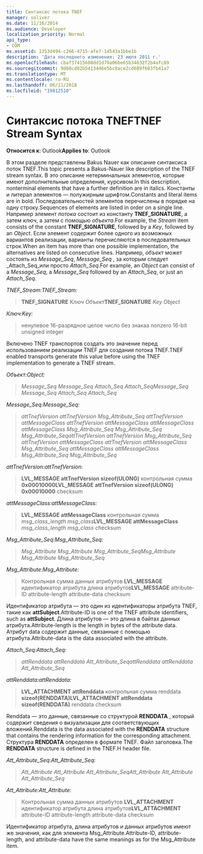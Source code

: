 ```yaml
---
title: Синтаксис потока TNEF
manager: soliver
ms.date: 11/16/2014
ms.audience: Developer
localization_priority: Normal
api_type:
- COM
ms.assetid: 1353d494-c266-4715-afe7-14543a1bbe1b
description: 'Дата последнего изменения: 23 июля 2011 г.'
ms.openlocfilehash: cbaf37415608dd1d79a06be65b34632f2b4afc89
ms.sourcegitcommit: 9d60cd82b5413446e5bc8ace2cd689f683fb41a7
ms.translationtype: MT
ms.contentlocale: ru-RU
ms.lasthandoff: 06/11/2018
ms.locfileid: "19812510"
---
```

# <a name="tnef-stream-syntax"></a><span data-ttu-id="cc27c-103">Синтаксис потока TNEF</span><span class="sxs-lookup"><span data-stu-id="cc27c-103">TNEF Stream Syntax</span></span>

  
  
<span data-ttu-id="cc27c-104">**Относится к**: Outlook</span><span class="sxs-lookup"><span data-stu-id="cc27c-104">**Applies to**: Outlook</span></span> 
  
<span data-ttu-id="cc27c-105">В этом разделе представлены Bakus Nauer как описание синтаксиса поток TNEF.</span><span class="sxs-lookup"><span data-stu-id="cc27c-105">This topic presents a Bakus-Nauer like description of the TNEF stream syntax.</span></span> <span data-ttu-id="cc27c-106">В это описание нетерминальных элементов, которые имеют дополнительные определения, курсивом.</span><span class="sxs-lookup"><span data-stu-id="cc27c-106">In this description, nonterminal elements that have a further definition are in italics.</span></span> <span data-ttu-id="cc27c-107">Константы и литерал элементов — полужирным шрифтом.</span><span class="sxs-lookup"><span data-stu-id="cc27c-107">Constants and literal items are in bold.</span></span> <span data-ttu-id="cc27c-108">Последовательностей элементов перечислены в порядке на одну строку.</span><span class="sxs-lookup"><span data-stu-id="cc27c-108">Sequences of elements are listed in order on a single line.</span></span> <span data-ttu-id="cc27c-109">Например элемент _потока_ состоит из константу **TNEF_SIGNATURE**, а затем _ключ_, а затем с помощью _объекта_.</span><span class="sxs-lookup"><span data-stu-id="cc27c-109">For example, the  _Stream_ item consists of the constant **TNEF_SIGNATURE**, followed by a  _Key_, followed by an  _Object_.</span></span> <span data-ttu-id="cc27c-110">Если элемент содержит более одного из возможных вариантов реализации, варианты перечисляются в последовательных строк.</span><span class="sxs-lookup"><span data-stu-id="cc27c-110">When an item has more than one possible implementation, the alternatives are listed on consecutive lines.</span></span> <span data-ttu-id="cc27c-111">Например, _объект_ может состоять из _Message_Seq_, _Message_Seq_ , за которым следует _Attach_Seq_или просто _Attach_Seq_.</span><span class="sxs-lookup"><span data-stu-id="cc27c-111">For example, an  _Object_ can consist of a  _Message_Seq_, a  _Message_Seq_ followed by an  _Attach_Seq_, or just an  _Attach_Seq_.</span></span>
  
 <span data-ttu-id="cc27c-112">_TNEF_Stream:_</span><span class="sxs-lookup"><span data-stu-id="cc27c-112">_TNEF_Stream:_</span></span>
  
> <span data-ttu-id="cc27c-113">**TNEF_SIGNATURE** _Ключ_ _Объект_</span><span class="sxs-lookup"><span data-stu-id="cc27c-113">**TNEF_SIGNATURE** _Key_ _Object_</span></span>
    
 <span data-ttu-id="cc27c-114">_Ключ:_</span><span class="sxs-lookup"><span data-stu-id="cc27c-114">_Key:_</span></span>
  
> <span data-ttu-id="cc27c-115">ненулевое 16-разрядное целое число без знака</span><span class="sxs-lookup"><span data-stu-id="cc27c-115">a nonzero 16-bit unsigned integer</span></span>
    
<span data-ttu-id="cc27c-116">Включено TNEF транспортов создать это значение перед использованием реализации TNEF для создания потока TNEF.</span><span class="sxs-lookup"><span data-stu-id="cc27c-116">TNEF enabled transports generate this value before using the TNEF implementation to generate a TNEF stream.</span></span>
  
 <span data-ttu-id="cc27c-117">_Объект:_</span><span class="sxs-lookup"><span data-stu-id="cc27c-117">_Object:_</span></span>
  
>  <span data-ttu-id="cc27c-118">_Message_Seq Message_Seq Attach_Seq Attach_Seq_</span><span class="sxs-lookup"><span data-stu-id="cc27c-118">_Message_Seq Message_Seq Attach_Seq Attach_Seq_</span></span>
    
 <span data-ttu-id="cc27c-119">_Message_Seq:_</span><span class="sxs-lookup"><span data-stu-id="cc27c-119">_Message_Seq:_</span></span>
  
>  <span data-ttu-id="cc27c-120">_attTnefVersion attTnefVersion Msg_Attribute_Seq attTnefVersion attMessageClass attTnefVersion attMessageClass attMessageClass attMessageClass Msg_Attribute_Seq Msg_Attribute_Seq Msg_Attribute_Seq_</span><span class="sxs-lookup"><span data-stu-id="cc27c-120">_attTnefVersion attTnefVersion Msg_Attribute_Seq attTnefVersion attMessageClass attTnefVersion attMessageClass Msg_Attribute_Seq attMessageClass attMessageClass Msg_Attribute_Seq Msg_Attribute_Seq_</span></span>
    
 <span data-ttu-id="cc27c-121">_attTnefVersion:_</span><span class="sxs-lookup"><span data-stu-id="cc27c-121">_attTnefVersion:_</span></span>
  
> <span data-ttu-id="cc27c-122">**LVL_MESSAGE attTnefVersion sizeof(ULONG)** контрольная сумма **0x00010000**</span><span class="sxs-lookup"><span data-stu-id="cc27c-122">**LVL_MESSAGE attTnefVersion sizeof(ULONG)** **0x00010000** checksum</span></span> 
    
 <span data-ttu-id="cc27c-123">_attMessageClass:_</span><span class="sxs-lookup"><span data-stu-id="cc27c-123">_attMessageClass:_</span></span>
  
> <span data-ttu-id="cc27c-124">**LVL_MESSAGE attMessageClass** контрольная сумма _msg_class_length msg_class_</span><span class="sxs-lookup"><span data-stu-id="cc27c-124">**LVL_MESSAGE attMessageClass** _msg_class_length msg_class_ checksum</span></span> 
    
 <span data-ttu-id="cc27c-125">_Msg_Attribute_Seq:_</span><span class="sxs-lookup"><span data-stu-id="cc27c-125">_Msg_Attribute_Seq:_</span></span>
  
>  <span data-ttu-id="cc27c-126">_Msg_Attribute Msg_Attribute Msg_Attribute_Seq_</span><span class="sxs-lookup"><span data-stu-id="cc27c-126">_Msg_Attribute Msg_Attribute Msg_Attribute_Seq_</span></span>
    
 <span data-ttu-id="cc27c-127">_Msg_Attribute:_</span><span class="sxs-lookup"><span data-stu-id="cc27c-127">_Msg_Attribute:_</span></span>
  
> <span data-ttu-id="cc27c-128">Контрольная сумма данных атрибутов **LVL_MESSAGE** идентификатор атрибута длина атрибутов</span><span class="sxs-lookup"><span data-stu-id="cc27c-128">**LVL_MESSAGE** attribute-ID attribute-length attribute-data checksum</span></span> 
    
<span data-ttu-id="cc27c-129">Идентификатор атрибута — это один из идентификаторы атрибута TNEF, такие как **attSubject**.</span><span class="sxs-lookup"><span data-stu-id="cc27c-129">Attribute-ID is one of the TNEF attribute identifiers, such as **attSubject**.</span></span> <span data-ttu-id="cc27c-130">Длина атрибутов — это длина в байтах данных атрибута.</span><span class="sxs-lookup"><span data-stu-id="cc27c-130">Attribute-length is the length in bytes of the attribute data.</span></span> <span data-ttu-id="cc27c-131">Атрибут data содержит данные, связанные с помощью атрибута.</span><span class="sxs-lookup"><span data-stu-id="cc27c-131">Attribute-data is the data associated with the attribute.</span></span>
  
 <span data-ttu-id="cc27c-132">_Attach_Seq:_</span><span class="sxs-lookup"><span data-stu-id="cc27c-132">_Attach_Seq:_</span></span>
  
>  <span data-ttu-id="cc27c-133">_attRenddata attRenddata Att_Attribute_Seq_</span><span class="sxs-lookup"><span data-stu-id="cc27c-133">_attRenddata attRenddata Att_Attribute_Seq_</span></span>
    
 <span data-ttu-id="cc27c-134">_attRenddata:_</span><span class="sxs-lookup"><span data-stu-id="cc27c-134">_attRenddata:_</span></span>
  
> <span data-ttu-id="cc27c-135">**LVL_ATTACHMENT attRenddata** контрольная сумма renddata **sizeof(RENDDATA)**</span><span class="sxs-lookup"><span data-stu-id="cc27c-135">**LVL_ATTACHMENT attRenddata** **sizeof(RENDDATA)** renddata checksum</span></span> 
    
<span data-ttu-id="cc27c-136">Renddata — это данные, связанные со структурой **RENDDATA** , который содержит сведения о визуализации для соответствующих вложений.</span><span class="sxs-lookup"><span data-stu-id="cc27c-136">Renddata is the data associated with the **RENDDATA** structure that contains the rendering information for the corresponding attachment.</span></span> <span data-ttu-id="cc27c-137">Структура **RENDDATA** определен в формате TNEF. Файл заголовка.</span><span class="sxs-lookup"><span data-stu-id="cc27c-137">The **RENDDATA** structure is defined in the TNEF.H header file.</span></span> 
  
 <span data-ttu-id="cc27c-138">_Att_Attribute_Seq:_</span><span class="sxs-lookup"><span data-stu-id="cc27c-138">_Att_Attribute_Seq:_</span></span>
  
>  <span data-ttu-id="cc27c-139">_Att_Attribute Att_Attribute Att_Attribute_Seq_</span><span class="sxs-lookup"><span data-stu-id="cc27c-139">_Att_Attribute Att_Attribute Att_Attribute_Seq_</span></span>
    
 <span data-ttu-id="cc27c-140">_Att_Attribute:_</span><span class="sxs-lookup"><span data-stu-id="cc27c-140">_Att_Attribute:_</span></span>
  
> <span data-ttu-id="cc27c-141">Контрольная сумма данных атрибутов **LVL_ATTACHMENT** идентификатор атрибута длина атрибутов</span><span class="sxs-lookup"><span data-stu-id="cc27c-141">**LVL_ATTACHMENT** attribute-ID attribute-length attribute-data checksum</span></span> 
    
<span data-ttu-id="cc27c-142">Идентификатор атрибута, длина атрибутов и данных атрибутов имеют же значения, как для элемента Msg_Attribute.</span><span class="sxs-lookup"><span data-stu-id="cc27c-142">Attribute-ID, attribute-length, and attribute-data have the same meanings as for the Msg_Attribute item.</span></span>
  

